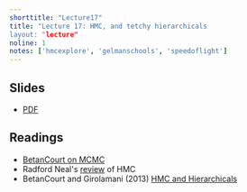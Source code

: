 ```yaml
---
shorttitle: "Lecture17"
title: "Lecture 17: HMC, and tetchy hierarchicals
layout: "lecture"
noline: 1
notes: ['hmcexplore', 'gelmanschools', 'speedoflight']
---
```


## Slides

- [PDF](../slides/lecture17.pdf)

## Readings

- [BetanCourt on MCMC](https://arxiv.org/pdf/1701.02434.pdf)
- Radford Neal's [review](https://arxiv.org/pdf/1206.1901.pdf) of HMC
- BetanCourt and Girolamani (2013) [HMC and Hierarchicals](https://arxiv.org/abs/1312.0906)
